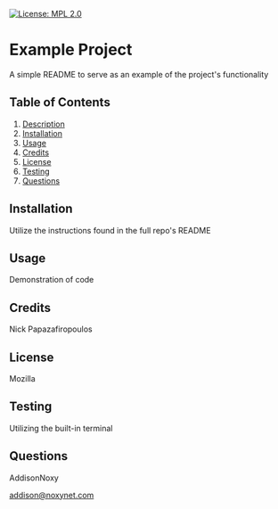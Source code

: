 [![License: MPL 2.0](https://img.shields.io/badge/License-MPL_2.0-brightgreen.svg)](https://opensource.org/licenses/MPL-2.0)

# Example Project

A simple README to serve as an example of the project's functionality

## Table of Contents
1. [ Description ](#description)
2. [ Installation ](#installation)
3. [ Usage ](#usage)
4. [ Credits ](#credits)
5. [ License ](#license)
6. [ Testing ](#testing)
6. [ Questions ](#questions)

<a name="installation"></a>
## Installation
Utilize the instructions found in the full repo's README

<a name="usage"></a>
## Usage
Demonstration of code

<a name="credits"></a>
## Credits
Nick Papazafiropoulos

<a name="license"></a>
## License
Mozilla

<a name="testing"></a>
## Testing
Utilizing the built-in terminal

<a name="questions"></a>
## Questions
AddisonNoxy

addison@noxynet.com

